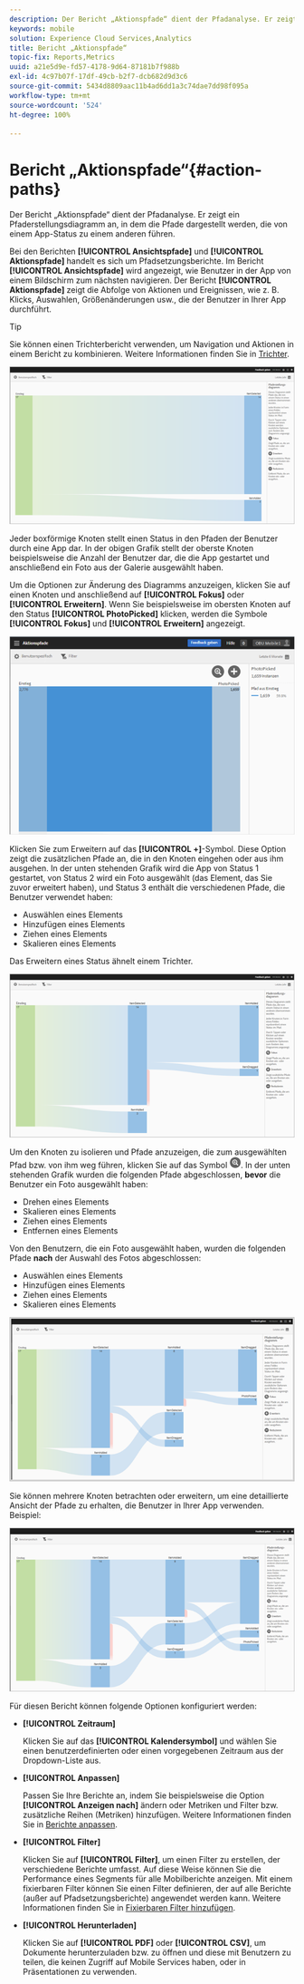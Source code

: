 ```yaml
---
description: Der Bericht „Aktionspfade“ dient der Pfadanalyse. Er zeigt ein Pfaderstellungsdiagramm an, in dem die Pfade dargestellt werden, die von einem App-Status zu einem anderen führen.
keywords: mobile
solution: Experience Cloud Services,Analytics
title: Bericht „Aktionspfade“
topic-fix: Reports,Metrics
uuid: a21e5d9e-fd57-4178-9d64-87181b7f988b
exl-id: 4c97b07f-17df-49cb-b2f7-dcb682d9d3c6
source-git-commit: 5434d8809aac11b4ad6dd1a3c74dae7dd98f095a
workflow-type: tm+mt
source-wordcount: '524'
ht-degree: 100%

---
```


# Bericht „Aktionspfade“{#action-paths}

Der Bericht „Aktionspfade“ dient der Pfadanalyse. Er zeigt ein Pfaderstellungsdiagramm an, in dem die Pfade dargestellt werden, die von einem App-Status zu einem anderen führen.

Bei den Berichten **[!UICONTROL Ansichtspfade]** und **[!UICONTROL Aktionspfade]** handelt es sich um Pfadsetzungsberichte. Im Bericht **[!UICONTROL Ansichtspfade]** wird angezeigt, wie Benutzer in der App von einem Bildschirm zum nächsten navigieren. Der Bericht **[!UICONTROL Aktionspfade]** zeigt die Abfolge von Aktionen und Ereignissen, wie z. B. Klicks, Auswahlen, Größenänderungen usw., die der Benutzer in Ihrer App durchführt.

>[!TIP]
>
>Sie können einen Trichterbericht verwenden, um Navigation und Aktionen in einem Bericht zu kombinieren. Weitere Informationen finden Sie in [Trichter](/help/using/usage/reports-funnel.md).

![](assets/action_paths.png)

Jeder boxförmige Knoten stellt einen Status in den Pfaden der Benutzer durch eine App dar. In der obigen Grafik stellt der oberste Knoten beispielsweise die Anzahl der Benutzer dar, die die App gestartet und anschließend ein Foto aus der Galerie ausgewählt haben.

Um die Optionen zur Änderung des Diagramms anzuzeigen, klicken Sie auf einen Knoten und anschließend auf **[!UICONTROL Fokus]** oder **[!UICONTROL Erweitern]**. Wenn Sie beispielsweise im obersten Knoten auf den Status **[!UICONTROL PhotoPicked]** klicken, werden die Symbole **[!UICONTROL Fokus]** und **[!UICONTROL Erweitern]** angezeigt.

![](assets/action_paths_icons.png)

Klicken Sie zum Erweitern auf das **[!UICONTROL +]**-Symbol. Diese Option zeigt die zusätzlichen Pfade an, die in den Knoten eingehen oder aus ihm ausgehen. In der unten stehenden Grafik wird die App von Status 1 gestartet, von Status 2 wird ein Foto ausgewählt (das Element, das Sie zuvor erweitert haben), und Status 3 enthält die verschiedenen Pfade, die Benutzer verwendet haben:

* Auswählen eines Elements
* Hinzufügen eines Elements
* Ziehen eines Elements
* Skalieren eines Elements

Das Erweitern eines Status ähnelt einem Trichter.

![Aktionspfad zum Erweitern](assets/action_paths_expand.png)

Um den Knoten zu isolieren und Pfade anzuzeigen, die zum ausgewählten Pfad bzw. von ihm weg führen, klicken Sie auf das Symbol ![Fokussymbol](assets/icon_focus.png). In der unten stehenden Grafik wurden die folgenden Pfade abgeschlossen, **bevor** die Benutzer ein Foto ausgewählt haben:

* Drehen eines Elements
* Skalieren eines Elements
* Ziehen eines Elements
* Entfernen eines Elements

Von den Benutzern, die ein Foto ausgewählt haben, wurden die folgenden Pfade **nach** der Auswahl des Fotos abgeschlossen:

* Auswählen eines Elements
* Hinzufügen eines Elements
* Ziehen eines Elements
* Skalieren eines Elements

![Aktionspfad Fokus](assets/action_paths_focus.png)

Sie können mehrere Knoten betrachten oder erweitern, um eine detaillierte Ansicht der Pfade zu erhalten, die Benutzer in Ihrer App verwenden. Beispiel:

![Aktionspfad – Mehrere](assets/action_paths_mult.png)

Für diesen Bericht können folgende Optionen konfiguriert werden:

* **[!UICONTROL Zeitraum]**

   Klicken Sie auf das **[!UICONTROL Kalendersymbol]** und wählen Sie einen benutzerdefinierten oder einen vorgegebenen Zeitraum aus der Dropdown-Liste aus.

* **[!UICONTROL Anpassen]**

   Passen Sie Ihre Berichte an, indem Sie beispielsweise die Option **[!UICONTROL Anzeigen nach]** ändern oder Metriken und Filter bzw. zusätzliche Reihen (Metriken) hinzufügen. Weitere Informationen finden Sie in [Berichte anpassen](/help/using/usage/reports-customize/reports-customize.md).

* **[!UICONTROL Filter]**

   Klicken Sie auf **[!UICONTROL Filter]**, um einen Filter zu erstellen, der verschiedene Berichte umfasst. Auf diese Weise können Sie die Performance eines Segments für alle Mobilberichte anzeigen. Mit einem fixierbaren Filter können Sie einen Filter definieren, der auf alle Berichte (außer auf Pfadsetzungsberichte) angewendet werden kann. Weitere Informationen finden Sie in [Fixierbaren Filter hinzufügen](/help/using/usage/reports-customize/t-sticky-filter.md).

* **[!UICONTROL Herunterladen]**

   Klicken Sie auf **[!UICONTROL PDF]** oder **[!UICONTROL CSV]**, um Dokumente herunterzuladen bzw. zu öffnen und diese mit Benutzern zu teilen, die keinen Zugriff auf Mobile Services haben, oder in Präsentationen zu verwenden.
